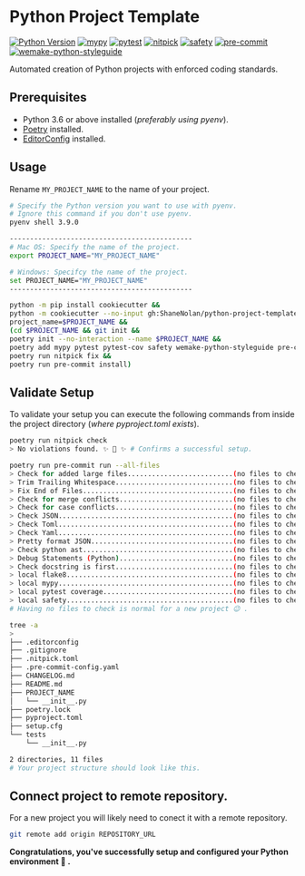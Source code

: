 # Python Project Template

[![Python Version](https://img.shields.io/badge/python-3.6%2B-blue)](#)
[![mypy](https://img.shields.io/badge/package-mypy-blue)](https://github.com/python/mypy)
[![pytest](https://img.shields.io/badge/package-pytest-blue)](https://github.com/pytest-dev/pytest)
[![nitpick](https://img.shields.io/badge/package-nitpick-blue)](https://github.com/andreoliwa/nitpick)
[![safety](https://img.shields.io/badge/package-safety-blue)](https://github.com/pyupio/safety)
[![pre-commit](https://img.shields.io/badge/pre--commit-enabled-brightgreen?logo=pre-commit&logoColor=white)](https://github.com/pre-commit/pre-commit)
[![wemake-python-styleguide](https://img.shields.io/badge/style-wemake-000000.svg)](https://github.com/wemake-services/wemake-python-styleguide)

Automated creation of Python projects with enforced coding standards.

## Prerequisites

- Python 3.6 or above installed (_preferably using pyenv_).
- [Poetry](https://python-poetry.org/) installed.
- [EditorConfig](https://editorconfig.org/) installed.

## Usage

Rename `MY_PROJECT_NAME` to the name of your project.

```bash
# Specify the Python version you want to use with pyenv.
# Ignore this command if you don't use pyenv.
pyenv shell 3.9.0

---------------------------------------------
# Mac OS: Specify the name of the project.
export PROJECT_NAME="MY_PROJECT_NAME"

# Windows: Specifcy the name of the project.
set PROJECT_NAME="MY_PROJECT_NAME"
---------------------------------------------

python -m pip install cookiecutter &&
python -m cookiecutter --no-input gh:ShaneNolan/python-project-template \
project_name=$PROJECT_NAME &&
(cd $PROJECT_NAME && git init &&
poetry init --no-interaction --name $PROJECT_NAME &&
poetry add mypy pytest pytest-cov safety wemake-python-styleguide pre-commit nitpick --dev &&
poetry run nitpick fix &&
poetry run pre-commit install)
```

## Validate Setup

To validate your setup you can execute the following commands from inside the project directory (_where pyproject.toml exists_).

```bash
poetry run nitpick check
> No violations found. ✨ 🍰 ✨ # Confirms a successful setup.

poetry run pre-commit run --all-files
> Check for added large files..........................(no files to check)Skipped
> Trim Trailing Whitespace.............................(no files to check)Skipped
> Fix End of Files.....................................(no files to check)Skipped
> Check for merge conflicts............................(no files to check)Skipped
> Check for case conflicts.............................(no files to check)Skipped
> Check JSON...........................................(no files to check)Skipped
> Check Toml...........................................(no files to check)Skipped
> Check Yaml...........................................(no files to check)Skipped
> Pretty format JSON...................................(no files to check)Skipped
> Check python ast.....................................(no files to check)Skipped
> Debug Statements (Python)............................(no files to check)Skipped
> Check docstring is first.............................(no files to check)Skipped
> local flake8.........................................(no files to check)Skipped
> local mypy...........................................(no files to check)Skipped
> local pytest coverage................................(no files to check)Skipped
> local safety.........................................(no files to check)Skipped
# Having no files to check is normal for a new project 😉 .

tree -a
>
├── .editorconfig
├── .gitignore
├── .nitpick.toml
├── .pre-commit-config.yaml
├── CHANGELOG.md
├── README.md
├── PROJECT_NAME
│   └── __init__.py
├── poetry.lock
├── pyproject.toml
├── setup.cfg
└── tests
    └── __init__.py

2 directories, 11 files
# Your project structure should look like this.
```

## Connect project to remote repository.

For a new project you will likely need to conect it with a remote repository.

```bash
git remote add origin REPOSITORY_URL
```

**Congratulations, you've successfully setup and configured your Python environment 🎉 .**
